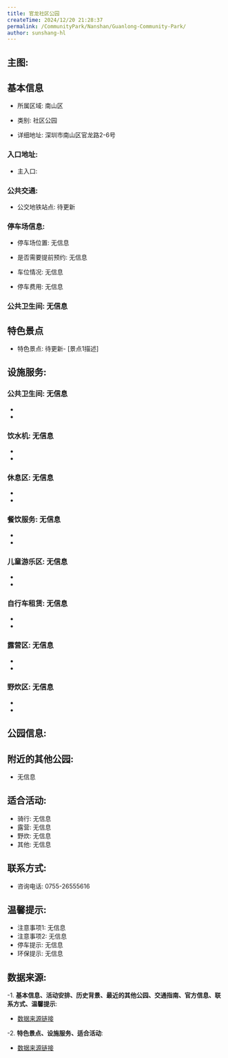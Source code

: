 ```yaml
---
title: 官龙社区公园
createTime: 2024/12/20 21:28:37
permalink: /CommunityPark/Nanshan/Guanlong-Community-Park/
author: sunshang-hl
---
```

## 主图:
<ImageCard
image="https://cgj.sz.gov.cn/img/4/4016/4016708/10808645.jpg"
title= "官龙社区公园"
description= "待更新"
date="2024/12/20"
href="/"
author="sunshang-hl"
/>

## 基本信息

- 所属区域: 南山区

- 类别: 社区公园

- 详细地址: 深圳市南山区官龙路2-6号

### 入口地址:
- 主入口: 
### 公共交通:
- 公交地铁站点: 待更新

### 停车场信息:
- 停车场位置: 无信息

- 是否需要提前预约: 无信息

- 车位情况: 无信息

- 停车费用: 无信息

### 公共卫生间: 无信息
## 特色景点
- 特色景点: 待更新- [景点1描述]
## 设施服务:
### 公共卫生间: 无信息
- 
- 
### 饮水机: 无信息
- 
- 
### 休息区: 无信息
- 
- 
### 餐饮服务: 无信息
- 
- 
### 儿童游乐区: 无信息
- 
- 
### 自行车租赁: 无信息
- 
- 
### 露营区: 无信息
- 
- 
### 野炊区: 无信息

- 
- 
## 公园信息:
## 附近的其他公园:
- 无信息

## 适合活动:
- 骑行: 无信息
- 露营: 无信息
- 野炊: 无信息
- 其他: 无信息

## 联系方式:
- 咨询电话: 0755-26555616
## 温馨提示:
- 注意事项1: 无信息
- 注意事项2: 无信息
- 停车提示: 无信息
- 环保提示: 无信息

## 数据来源:
-1. **基本信息、活动安排、历史背景、最近的其他公园、交通指南、官方信息、联系方式、温馨提示**:
- [数据来源链接](https://cgj.sz.gov.cn/xsmh/gysz/sqgy/content/post_10808645.html)

-2. **特色景点、设施服务、适合活动**:
- [数据来源链接](https://cgj.sz.gov.cn/xsmh/gysz/sqgy/content/post_10808645.html)


